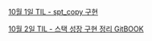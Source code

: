[10월 1일 TIL - spt_copy 구현](learn/10_1/TIL_1001.md)

[10월 2일 TIL - 스택 성장 구현 정리 GitBOOK](learn/10_1/TIL_1002.md)
